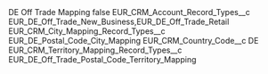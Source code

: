 <?xml version="1.0" encoding="UTF-8"?>
<CustomMetadata xmlns="http://soap.sforce.com/2006/04/metadata" xmlns:xsi="http://www.w3.org/2001/XMLSchema-instance" xmlns:xsd="http://www.w3.org/2001/XMLSchema">
    <label>DE Off Trade Mapping</label>
    <protected>false</protected>
    <values>
        <field>EUR_CRM_Account_Record_Types__c</field>
        <value xsi:type="xsd:string">EUR_DE_Off_Trade_New_Business,EUR_DE_Off_Trade_Retail</value>
    </values>
    <values>
        <field>EUR_CRM_City_Mapping_Record_Types__c</field>
        <value xsi:type="xsd:string">EUR_DE_Postal_Code_City_Mapping</value>
    </values>
    <values>
        <field>EUR_CRM_Country_Code__c</field>
        <value xsi:type="xsd:string">DE</value>
    </values>
    <values>
        <field>EUR_CRM_Territory_Mapping_Record_Types__c</field>
        <value xsi:type="xsd:string">EUR_DE_Off_Trade_Postal_Code_Territory_Mapping</value>
    </values>
</CustomMetadata>
